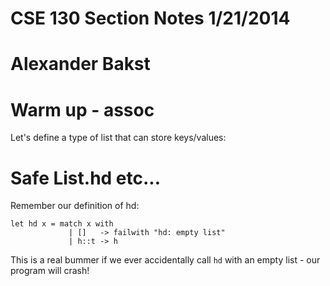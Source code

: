 # CSE 130 Section Notes 1/21/2014
# Alexander Bakst

# Warm up - assoc

Let's define a type of list that can store keys/values:

# Safe List.hd etc...

Remember our definition of hd:

    let hd x = match x with
                 | []   -> failwith "hd: empty list"
                 | h::t -> h
                 
This is a real bummer if we ever accidentally call `hd` with
an empty list - our program will crash!




    
